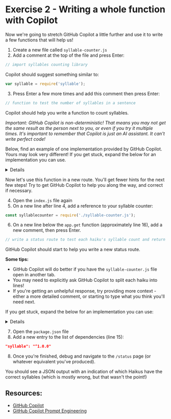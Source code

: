# Exercise 2 - Writing a whole function with Copilot

Now we're going to stretch GitHub Copilot a little further and use it to write a few functions that will help us!

1. Create a new file called `syllable-counter.js`
2. Add a comment at the top of the file and press Enter:

```javascript
// import syllables counting library
```

Copilot should suggest something similar to:
```javascript
var syllable = require('syllable');
```

3. Press Enter a few more times and add this comment then press Enter:
```javascript
// function to test the number of syllables in a sentence
```

Copilot should help you write a function to count syllables.

_Important: GitHub Copilot is non-deterministic! That means you may not get the same result as the person next to you, or even if you try it multiple times. It's important to remember that Copilot is just an AI assistant. It can't write perfect code!_

Below, find an example of one implementation provided by GitHub Copilot. Yours may look very different! If you get stuck, expand the below for an implementation you can use.

<details>

```javascript
// import syllables counting library
var syllable = require('syllable');

// function to test the number of syllables in a sentence
export function countSyllables(sentence) {
    var words = sentence.split(' ');
    var totalSyllables = 0;
    words.forEach(function(word) {
        totalSyllables += syllable(word);
    });
    return totalSyllables;
    }
}
```
</details>

Now let's use this function in a new route. You'll get fewer hints for the next few steps! Try to get GitHub Copilot to help you along the way, and correct if necessary.

4. Open the `index.js` file again
5. On a new line after line 4, add a reference to your syllable counter: 
```javascript
const syllablecounter = require('./syllable-counter.js');
```
6. On a new line below the `app.get` function (approximately line 16), add a new comment, then press Enter.
```javascript
// write a status route to test each haiku's syllable count and return the results in json
```

GitHub Copilot should start to help you write a new status route.

**Some tips:**
- GitHub Copilot will do better if you have the `syllable-counter.js` file open in another tab.
- You may need to explicitly ask GitHub Copilot to split each haiku into lines!
- If you're getting an unhelpful response, try providing more context - either a more detailed comment, or starting to type what you think you'll need next.

If you get stuck, expand the below for an implementation you can use:

<details>

```javascript
// write a status route to test each haiku's syllable count and return the results in json
app.get('/status', (req, res) => {
  let status = [];
  haikus.forEach(function(haiku) {
    // split by line
    let lines = haiku.text.split('\n');
    // count syllables in each line
    let syllables = lines.map(function(line) {
      return syllablecounter.countSyllables(line);
    });
    // check if syllables are correct
    let correct = syllables[0] === 5 && syllables[1] === 7 && syllables[2] === 5;
    // add to status array
    status.push({
      haiku: haiku.text,
      correct: correct,
      syllables: syllables
    });
  });
  res.json(status);
});
```

</details>

7. Open the `package.json` file
8. Add a new entry to the list of dependencies (line 15): 
```json
"syllable": "^1.0.0"
```
8. Once you're finished, debug and navigate to the `/status` page (or whatever equivalent you've produced).

You should see a JSON output with an indication of which Haikus have the correct syllables (which is mostly wrong, but that wasn't the point!)

## Resources:
- [GitHub Copilot](https://gh.io/copilot)
- [GitHub Copilot Prompt Engineering](https://dev.to/github/a-beginners-guide-to-prompt-engineering-with-github-copilot-3ibp)